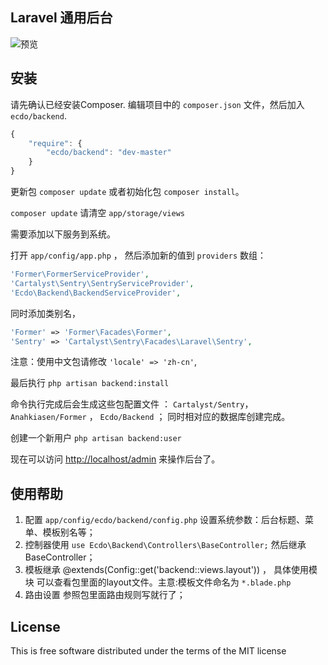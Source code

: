 ## Laravel 通用后台

![预览](http://ww2.sinaimg.cn/large/62511611jw1e63vrqhg9uj20y20hy401.jpg)

## 安装

请先确认已经安装Composer. 编辑项目中的 `composer.json` 文件，然后加入 `ecdo/backend`.

```javascript
{
    "require": {
        "ecdo/backend": "dev-master"
    }
}
```

更新包 `composer update` 或者初始化包 `composer install`。

`composer update` 请清空 `app/storage/views`

需要添加以下服务到系统。

打开 `app/config/app.php` ， 然后添加新的值到 `providers` 数组：

```php
'Former\FormerServiceProvider',
'Cartalyst\Sentry\SentryServiceProvider',
'Ecdo\Backend\BackendServiceProvider',
```

同时添加类别名，

```php
'Former' => 'Former\Facades\Former',
'Sentry' => 'Cartalyst\Sentry\Facades\Laravel\Sentry',
```

注意：使用中文包请修改 `'locale' => 'zh-cn'`,

最后执行 `php artisan backend:install`

命令执行完成后会生成这些包配置文件 ： `Cartalyst/Sentry`， `Anahkiasen/Former` ， `Ecdo/Backend` ；
同时相对应的数据库创建完成。

创建一个新用户 `php artisan backend:user`

现在可以访问 [http://localhost/admin](http://localhost/admin) 来操作后台了。

## 使用帮助

1. 配置 `app/config/ecdo/backend/config.php` 设置系统参数：后台标题、菜单、模板别名等； 
2. 控制器使用 `use Ecdo\Backend\Controllers\BaseController;` 然后继承 BaseController；
3. 模板继承 @extends(Config::get('backend::views.layout')) ， 具体使用模块 可以查看包里面的layout文件。主意:模板文件命名为 `*.blade.php`
4. 路由设置 参照包里面路由规则写就行了；

## License
This is free software distributed under the terms of the MIT license
